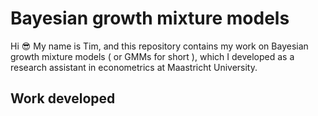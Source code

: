 # Bayesian growth mixture models
Hi :sunglasses: My name is Tim, and this repository contains my work on Bayesian growth mixture models ( or GMMs for short ), which I developed as a research assistant in econometrics at Maastricht University.

## Work developed
